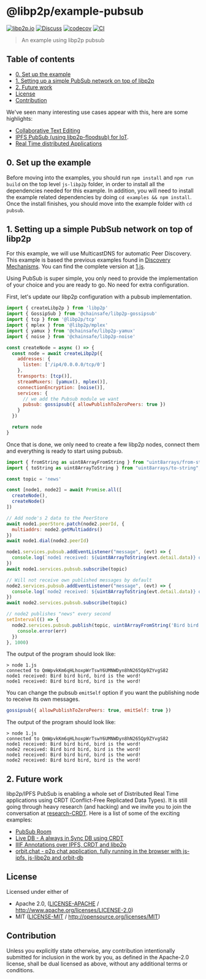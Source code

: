 # @libp2p/example-pubsub <!-- omit in toc -->

[![libp2p.io](https://img.shields.io/badge/project-libp2p-yellow.svg?style=flat-square)](http://libp2p.io/)
[![Discuss](https://img.shields.io/discourse/https/discuss.libp2p.io/posts.svg?style=flat-square)](https://discuss.libp2p.io)
[![codecov](https://img.shields.io/codecov/c/github/libp2p/js-libp2p.svg?style=flat-square)](https://codecov.io/gh/libp2p/js-libp2p)
[![CI](https://img.shields.io/github/actions/workflow/status/libp2p/js-libp2p/main.yml?branch=master\&style=flat-square)](https://github.com/libp2p/js-libp2p/actions/workflows/main.yml?query=branch%3Amaster)

> An example using libp2p pubsub

## Table of contents <!-- omit in toc -->

- [0. Set up the example](#0-set-up-the-example)
- [1. Setting up a simple PubSub network on top of libp2p](#1-setting-up-a-simple-pubsub-network-on-top-of-libp2p)
- [2. Future work](#2-future-work)
- [License](#license)
- [Contribution](#contribution)

We've seen many interesting use cases appear with this, here are some highlights:

- [Collaborative Text Editing](https://www.youtube.com/watch?v=-kdx8rJd8rQ)
- [IPFS PubSub (using libp2p-floodsub) for IoT](https://www.youtube.com/watch?v=qLpM5pBDGiE).
- [Real Time distributed Applications](https://www.youtube.com/watch?v=vQrbxyDPSXg)

## 0. Set up the example

Before moving into the examples, you should run `npm install` and `npm run build` on the top level `js-libp2p` folder, in order to install all the dependencies needed for this example. In addition, you will need to install the example related dependencies by doing `cd examples && npm install`. Once the install finishes, you should move into the example folder with `cd pubsub`.

## 1. Setting up a simple PubSub network on top of libp2p

For this example, we will use MulticastDNS for automatic Peer Discovery. This example is based the previous examples found in [Discovery Mechanisms](../discovery-mechanisms). You can find the complete version at [1.js](./1.js).

Using PubSub is super simple, you only need to provide the implementation of your choice and you are ready to go. No need for extra configuration.

First, let's update our libp2p configuration with a pubsub implementation.

```JavaScript
import { createLibp2p } from 'libp2p'
import { GossipSub } from '@chainsafe/libp2p-gossipsub'
import { tcp } from '@libp2p/tcp'
import { mplex } from '@libp2p/mplex'
import { yamux } from '@chainsafe/libp2p-yamux'
import { noise } from '@chainsafe/libp2p-noise'

const createNode = async () => {
  const node = await createLibp2p({
    addresses: {
      listen: ['/ip4/0.0.0.0/tcp/0']
    },
    transports: [tcp()],
    streamMuxers: [yamux(), mplex()],
    connectionEncryption: [noise()],
    services: {
      // we add the Pubsub module we want
      pubsub: gossipsub({ allowPublishToZeroPeers: true })
    }
  })

  return node
}
```

Once that is done, we only need to create a few libp2p nodes, connect them and everything is ready to start using pubsub.

```JavaScript
import { fromString as uint8ArrayFromString } from "uint8arrays/from-string";
import { toString as uint8ArrayToString } from "uint8arrays/to-string";

const topic = 'news'

const [node1, node2] = await Promise.all([
  createNode(),
  createNode()
])

// Add node's 2 data to the PeerStore
await node1.peerStore.patch(node2.peerId, {
  multiaddrs: node2.getMultiaddrs()
})
await node1.dial(node2.peerId)

node1.services.pubsub.addEventListener("message", (evt) => {
  console.log(`node1 received: ${uint8ArrayToString(evt.detail.data)} on topic ${evt.detail.topic}`)
})
await node1.services.pubsub.subscribe(topic)

// Will not receive own published messages by default
node2.services.pubsub.addEventListener("message", (evt) => {
  console.log(`node2 received: ${uint8ArrayToString(evt.detail.data)} on topic ${evt.detail.topic}`)
})
await node2.services.pubsub.subscribe(topic)

// node2 publishes "news" every second
setInterval(() => {
  node2.services.pubsub.publish(topic, uint8ArrayFromString('Bird bird bird, bird is the word!')).catch(err => {
    console.error(err)
  })
}, 1000)
```

The output of the program should look like:

    > node 1.js
    connected to QmWpvkKm6qHLhoxpWrTswY6UMNWDyn8hN265Qp9ZYvgS82
    node1 received: Bird bird bird, bird is the word!
    node1 received: Bird bird bird, bird is the word!

You can change the pubsub `emitSelf` option if you want the publishing node to receive its own messages.

```JavaScript
gossipsub({ allowPublishToZeroPeers: true, emitSelf: true })
```

The output of the program should look like:

    > node 1.js
    connected to QmWpvkKm6qHLhoxpWrTswY6UMNWDyn8hN265Qp9ZYvgS82
    node1 received: Bird bird bird, bird is the word!
    node2 received: Bird bird bird, bird is the word!
    node1 received: Bird bird bird, bird is the word!
    node2 received: Bird bird bird, bird is the word!

## 2. Future work

libp2p/IPFS PubSub is enabling a whole set of Distributed Real Time applications using CRDT (Conflict-Free Replicated Data Types). It is still going through heavy research (and hacking) and we invite you to join the conversation at [research-CRDT](https://github.com/ipfs/research-CRDT). Here is a list of some of the exciting examples:

- [PubSub Room](https://github.com/ipfs-labs/ipfs-pubsub-room)
- [Live DB - A always in Sync DB using CRDT](https://github.com/ipfs-labs/ipfs-live-db)
- [IIIF Annotations over IPFS, CRDT and libp2p](https://www.youtube.com/watch?v=hmAniA6g9D0\&feature=youtu.be\&t=10m40s)
- [orbit.chat - p2p chat application, fully running in the browser with js-ipfs, js-libp2p and orbit-db](http://orbit.chat/)

## License

Licensed under either of

- Apache 2.0, ([LICENSE-APACHE](LICENSE-APACHE) / <http://www.apache.org/licenses/LICENSE-2.0>)
- MIT ([LICENSE-MIT](LICENSE-MIT) / <http://opensource.org/licenses/MIT>)

## Contribution

Unless you explicitly state otherwise, any contribution intentionally submitted for inclusion in the work by you, as defined in the Apache-2.0 license, shall be dual licensed as above, without any additional terms or conditions.
